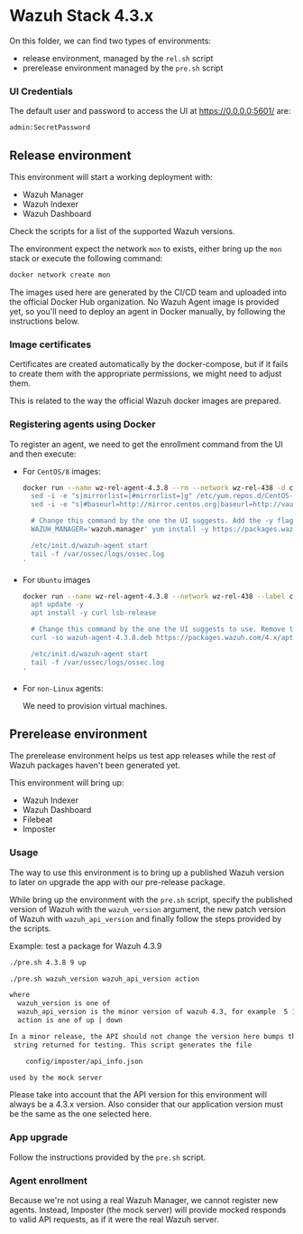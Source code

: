 # Wazuh Stack 4.3.x

On this folder, we can find two types of environments:

 * release environment, managed by the `rel.sh` script
 * prerelease environment managed by the `pre.sh` script

###  UI Credentials

The default user and password to access the UI at https://0.0.0.0:5601/ are:

```
admin:SecretPassword
```

## Release environment

This environment will start a working deployment with:
  - Wazuh Manager
  - Wazuh Indexer
  - Wazuh Dashboard

Check the scripts for a list of the supported Wazuh versions.

The environment expect the network `mon` to exists, either bring up the
`mon` stack or execute the following command:

```bash
docker network create mon
```

The images used here are generated by the CI/CD team and uploaded into
the official Docker Hub organization. No Wazuh Agent image is provided yet,
so you'll need to deploy an agent in Docker manually, by following the 
instructions below.

### Image certificates

Certificates are created automatically by the docker-compose, but if
it fails to create them with the appropriate permissions, we might need
to adjust them.

This is related to the way the official Wazuh docker images are
prepared.

### Registering agents using Docker

To register an agent, we need to get the enrollment command from the
UI and then execute:

- For `CentOS/8` images:
  ```bash
  docker run --name wz-rel-agent-4.3.8 --rm --network wz-rel-438 -d centos:8 bash -c '
    sed -i -e "s|mirrorlist=|#mirrorlist=|g" /etc/yum.repos.d/CentOS-*
    sed -i -e "s|#baseurl=http://mirror.centos.org|baseurl=http://vault.centos.org|g" /etc/yum.repos.d/CentOS-*

    # Change this command by the one the UI suggests. Add the -y flag and remove the `sudo`.
    WAZUH_MANAGER='wazuh.manager' yum install -y https://packages.wazuh.com/4.x/yum5/x86_64/wazuh-agent-4.3.8-1.el5.x86_64.rpm

    /etc/init.d/wazuh-agent start
    tail -f /var/ossec/logs/ossec.log
  '
  ```

- For `Ubuntu` images
  ```bash
  docker run --name wz-rel-agent-4.3.8 --network wz-rel-438 --label com.docker.compose.project=wz-rel-438 -d ubuntu:20.04 bash -c '
    apt update -y
    apt install -y curl lsb-release

    # Change this command by the one the UI suggests to use. Remove the `sudo`.
    curl -so wazuh-agent-4.3.8.deb https://packages.wazuh.com/4.x/apt/pool/main/w/wazuh-agent/wazuh-agent_4.3.8-1_amd64.deb && WAZUH_MANAGER='wazuh.manager' WAZUH_AGENT_GROUP='default' dpkg -i ./wazuh-agent-4.3.8.deb

    /etc/init.d/wazuh-agent start
    tail -f /var/ossec/logs/ossec.log
  '
  ```

- For `non-Linux` agents:
  
  We need to provision virtual machines.

## Prerelease environment

The prerelease environment helps us test app releases while the rest of
Wazuh packages haven't been generated yet.

This environment will bring up:

 - Wazuh Indexer
 - Wazuh Dashboard
 - Filebeat
 - Imposter

### Usage

The way to use this environment is to bring up a published Wazuh version to 
later on upgrade the app with our pre-release package.

While bring up the environment with the `pre.sh` script, specify the published 
version of Wazuh with the `wazuh_version` argument, the new patch version of 
Wazuh with `wazuh_api_version` and finally follow the steps provided by the 
scripts.

Example: test a package for Wazuh 4.3.9

```bash
./pre.sh 4.3.8 9 up
```

```bash
./pre.sh wazuh_version wazuh_api_version action

where
  wazuh_version is one of
  wazuh_api_version is the minor version of wazuh 4.3, for example  5 17
  action is one of up | down

In a minor release, the API should not change the version here bumps the API
 string returned for testing. This script generates the file

    config/imposter/api_info.json

used by the mock server
```

Please take into account that the API version for this environment will 
always be a 4.3.x version. Also consider that our application version 
must be the same as the one selected here.

### App upgrade

Follow the instructions provided by the `pre.sh` script. 

### Agent enrollment

Because we're not using a real Wazuh Manager, we cannot register new agents. 
Instead, Imposter (the mock server) will provide mocked responds to valid API 
requests, as if it were the real Wazuh server.
